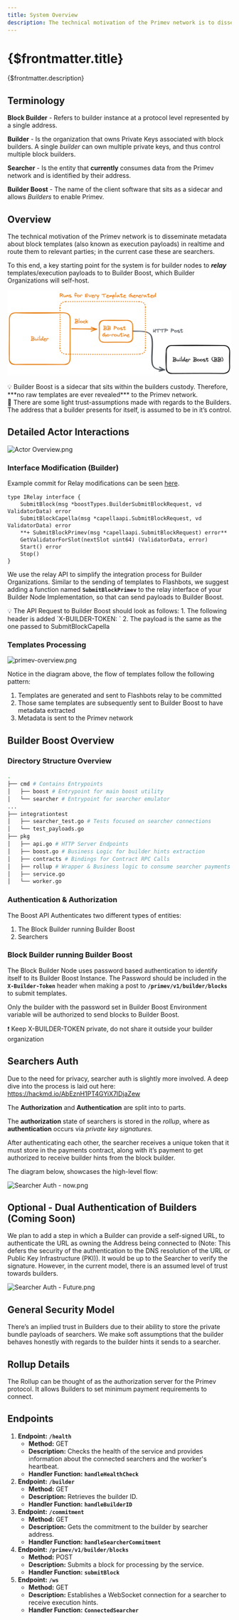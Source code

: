 ```yaml
---
title: System Overview
description: The technical motivation of the Primev network is to disseminate metadata about block templates (also known as execution payloads) in realtime and route them to relevant parties; in the current case these are searchers.
---
```


# {$frontmatter.title}

{$frontmatter.description}

## Terminology

**Block Builder** - Refers to builder instance at a protocol level represented by a single address. 

**Builder** - Is the organization that owns Private Keys associated with block builders. A single *builder* can own multiple private keys, and thus control multiple block builders.

******Searcher****** - Is the entity that **currently** consumes data from the Primev network and is identified by their address.

**Builder Boost** - The name of the client software that sits as a sidecar and allows *Builders* to enable Primev.

## Overview

The technical motivation of the Primev network is to disseminate metadata about block templates (also known as execution payloads) in realtime and route them to relevant parties; in the current case these are searchers.

To this end, a key starting point for the system is for builder nodes to ***relay*** templates/execution payloads to to Builder Boost, which Builder Organizations will self-host.

![Builder Modification Walkthrough.png](../../../../img/BuilderModificationWalkthrough.png)


<aside>
💡 Builder Boost is a sidecar that sits within the builders custody. Therefore, ***no raw templates are ever revealed*** to the Primev network.

</aside>

<aside>
🤝 There are some light trust-assumptions made with regards to the Builders. The address that a builder presents for itself, is assumed to be in it’s control.

</aside>

## Detailed Actor Interactions

![Actor Overview.png](../../../../img/)

### **Interface Modification (Builder)**

Example commit for Relay modifications can be seen [here](https://github.com/primevprotocol/primev-builder/commit/6d8ae9aae17a1b966ac0f682ba9843bd8746dc4f#diff-d371e466d16c4d92dff29b2806e847c619149cd6de147f1cb9ae7e9511d5da7f).

```
type IRelay interface {
	SubmitBlock(msg *boostTypes.BuilderSubmitBlockRequest, vd ValidatorData) error
	SubmitBlockCapella(msg *capellaapi.SubmitBlockRequest, vd ValidatorData) error
	**+ SubmitBlockPrimev(msg *capellaapi.SubmitBlockRequest) error**
	GetValidatorForSlot(nextSlot uint64) (ValidatorData, error)
	Start() error
	Stop()
}
```

We use the relay API to simplify the integration process for Builder Organizations. Similar to the sending of templates to Flashbots, we suggest adding a function named **`SubmitBlockPrimev`** to the relay interface of your Builder Node Implementation, so that can send payloads to Builder Boost.

<aside>
💡 The API Request to Builder Boost should look as follows:
1. The following header is added `X-BUILDER-TOKEN: <primev-token>` 
2. The payload is the same as the one passed to SubmitBlockCapella

</aside>

### Templates Processing

![primev-overview.png](https://s3-us-west-2.amazonaws.com/secure.notion-static.com/795ef899-81b7-4ff9-87a8-7524445b5a47/primev-overview.png)

Notice in the diagram above, the flow of templates follow the following pattern:

1. Templates are generated and sent to Flashbots relay to be committed
2. Those same templates are subsequently sent to Builder Boost to have metadata extracted  
3. Metadata is sent to the Primev network

## Builder Boost Overview

### Directory Structure Overview

```bash
.
├── cmd # Contains Entrypoints
│   ├── boost # Entrypoint for main boost utility
│   └── searcher # Entrypoint for searcher emulator
...
├── integrationtest
│   ├── searcher_test.go # Tests focused on searcher connections
│   └── test_payloads.go
├── pkg
│   ├── api.go # HTTP Server Endpoints
│   ├── boost.go # Business Logic for builder hints extraction
│   ├── contracts # Bindings for Contract RPC Calls
│   ├── rollup # Wrapper & Business logic to consume searcher payments data
│   ├── service.go
│   └── worker.go
```

### **Authentication & Authorization**

The Boost API Authenticates two different types of entities:

1. The Block Builder running Builder Boost
2. Searchers

### Block Builder running Builder Boost

The Block Builder Node uses password based authentication to identify itself to its Builder Boost Instance. The Password should be included in the **`X-Builder-Token`** header when making a post to **`/primev/v1/builder/blocks`** to submit templates.

Only the builder with the password set in Builder Boost Environment variable will be authorized to send blocks to Builder Boost.

<aside>
❗ Keep X-BUILDER-TOKEN private, do not share it outside your builder organization

</aside>

## Searchers Auth

Due to the need for privacy, searcher auth is slightly more involved. A deep dive into the process is laid out here: https://hackmd.io/AbEznH1PT4GYiX7lDjaZew

The **Authorization** and **Authentication** are split into to parts.

The **authorization** state of searchers is stored in the *rollup*, where as **authentication** occurs via *private key signatures.*

After authenticating each other, the searcher receives a unique token that it must store in the payments contract, along with it’s payment to get authorized to receive builder hints from the block builder.

The diagram below, showcases the high-level flow:

![Searcher Auth - now.png](https://s3-us-west-2.amazonaws.com/secure.notion-static.com/af5272e9-5b37-4456-956b-f5ae83787829/Searcher_Auth_-_now.png)

## Optional - Dual Authentication of Builders (Coming Soon)

We plan to add a step in which a Builder can provide a self-signed URL, to authenticate the URL as owning the Address being connected to (Note: This defers the security of the authentication to the DNS resolution of the URL or Public Key Infrastructure (PKI)). It would be up to the Searcher to verify the signature. However, in the current model, there is an assumed level of trust towards builders.

![Searcher Auth - Future.png](https://s3-us-west-2.amazonaws.com/secure.notion-static.com/d6e6eb3d-ca50-45e5-b557-c5b44d7529c9/Searcher_Auth_-_Future.png)

## General Security Model

There’s an implied trust in Builders due to their ability to store the private bundle payloads of searchers. We make soft assumptions that the builder behaves honestly with regards to the builder hints it sends to a searcher.

## Rollup Details

The Rollup can be thought of as the authorization server for the Primev protocol. It allows Builders to set minimum payment requirements to connect.

## Endpoints

1. **Endpoint:** **`/health`**
    - **Method:** GET
    - **Description:** Checks the health of the service and provides information about the connected searchers and the worker's heartbeat.
    - **Handler Function:** **`handleHealthCheck`**
2. **Endpoint:** **`/builder`**
    - **Method:** GET
    - **Description:** Retrieves the builder ID.
    - **Handler Function:** **`handleBuilderID`**
3. **Endpoint:** **`/commitment`**
    - **Method:** GET
    - **Description:** Gets the commitment to the builder by searcher address.
    - **Handler Function:** **`handleSearcherCommitment`**
4. **Endpoint:** **`/primev/v1/builder/blocks`**
    - **Method:** POST
    - **Description:** Submits a block for processing by the service.
    - **Handler Function:** **`submitBlock`**
5. **Endpoint:** **`/ws`**
    - **Method:** GET
    - **Description:** Establishes a WebSocket connection for a searcher to receive execution hints.
    - **Handler Function:** **`ConnectedSearcher`**